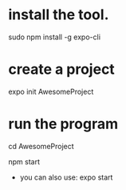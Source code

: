 # install the tool.

sudo npm install -g expo-cli

# create a project

expo init AwesomeProject

# run the program

cd AwesomeProject

npm start 

-  you can also use: expo start